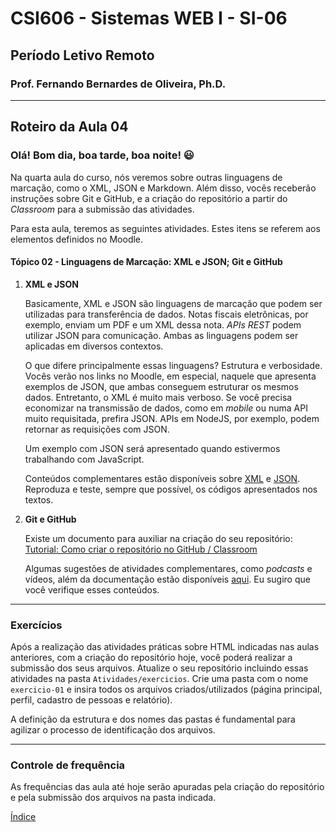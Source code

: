 # CSI606 - Sistemas WEB I - SI-06
## Período Letivo Remoto
### Prof. Fernando Bernardes de Oliveira, Ph.D.

---

## Roteiro da Aula 04

### Olá! Bom dia, boa tarde, boa noite! :smiley:

Na quarta aula do curso, nós veremos sobre outras linguagens de marcação, como o XML, JSON e Markdown. Além disso, vocês receberão instruções sobre Git e GitHub, e a criação do repositório a partir do *Classroom* para a submissão das atividades.

Para esta aula, teremos as seguintes atividades. Estes itens se referem aos elementos definidos no Moodle.

####  **Tópico 02 - Linguagens de Marcação: XML e JSON; Git e GitHub**

1. **XML e JSON**
    
    Basicamente, XML e JSON são linguagens de marcação que podem ser utilizadas para transferência de dados. Notas fiscais eletrônicas, por exemplo, enviam um PDF e um XML dessa nota. *APIs REST* podem utilizar JSON para comunicação. Ambas as linguagens podem ser aplicadas em diversos contextos.

    O que difere principalmente essas linguagens? Estrutura e verbosidade. Vocês verão nos links no Moodle, em especial, naquele que apresenta exemplos de JSON, que ambas conseguem estruturar os mesmos dados. Entretanto, o XML é muito mais verboso. Se você precisa economizar na transmissão de dados, como em *mobile* ou numa API muito requisitada, prefira JSON. APIs em NodeJS, por exemplo, podem retornar as requisições com JSON.

    Um exemplo com JSON será apresentado quando estivermos trabalhando com JavaScript.

    Conteúdos complementares estão disponíveis sobre [XML](../Lectures/xml.md) e [JSON](../Lectures/json.md). Reproduza e teste, sempre que possível, os códigos apresentados nos textos.

2.  **Git e GitHub**

    Existe um documento para auxiliar na criação do seu repositório: [Tutorial: Como criar o repositório no GitHub / Classroom](../Lectures/create-classroom-repository.md) 
    
    Algumas sugestões de atividades complementares, como *podcasts* e vídeos, além da documentação estão disponíveis [aqui](../Lectures/git-and-github.md). Eu sugiro que você verifique esses conteúdos.

---

### Exercícios

Após a realização das atividades práticas sobre HTML indicadas nas aulas anteriores, com a criação do repositório hoje, você poderá realizar a submissão dos seus arquivos. Atualize o seu repositório incluindo essas atividades na pasta `Atividades/exercicios`. Crie uma pasta com o nome `exercicio-01` e insira todos os arquivos criados/utilizados (página principal, perfil, cadastro de pessoas e relatório).

A definição da estrutura e dos nomes das pastas é fundamental para agilizar o processo de identificação dos arquivos.

---

### Controle de frequência

As frequências das aula até hoje serão apuradas pela criação do repositório e pela submissão dos arquivos na pasta indicada.

[Índice](./README.md#índice)